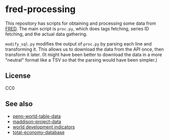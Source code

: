 # fred-processing

This repository has scripts for obtaining and processing some data from
[FRED](https://fred.stlouisfed.org/ "“Federal Reserve Economic Data | FRED | St. Louis Fed”. Retrieved October 27, 2017.").
The main script is `proc.py`, which does tags fetching, series ID fetching, and
the actual data gathering.

`modify_sql.py` modifies the output of `proc.py` by parsing each line and
transforming it. This allows us to download the data from the API once, then
transform it later. (It might have been better to download the data in a more
"neutral" format like a TSV so that the parsing would have been simpler.)

## License

CC0

## See also

- [penn-world-table-data](https://github.com/riceissa/penn-world-table-data)
- [maddison-project-data](https://github.com/riceissa/maddison-project-data)
- [world development indicators](https://github.com/riceissa/world-development-indicators)
- [total-economy-database](https://github.com/riceissa/total-economy-database)
